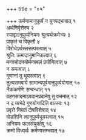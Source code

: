 +++
title = "०५"

+++
कर्मणामानुपूर्व्यं न युगपद्भावात् १  
अर्थनिर्वृत्तेश्च २  
स्याद्वाऽनुपूर्व्यनियमः श्रुत्यर्थक्रमेभ्यः ३  
प्राकृतं च विकृतौ ४  
विरोधेऽर्थस्तत्तत्परत्वात् ५  
श्रुतिः क्रमादानुमानिकत्वात् ६  
मन्त्रचोदनयोर्मन्त्रबलं प्रयोगित्वात् ७  
न समत्वात् ८  
 गुणानां तु भूयस्त्वात् ९  
तुल्यसमवाये सामान्यपूर्वमानुपूर्व्ययोगात् १०  
नैककर्मणि सम्बन्धात् ११  
ग्रहणसादनाऽवदानप्रदानेषु तु वचनात् १२  
न द्र व्यभेदे गुणयोगादिति वात्स्यः १३  
प्रवृत्ते नियतं दोषविशेषात् १४  
षोडशिनि त्वानुपूर्व्यभूयस्त्वात् १५  
अनियमः फलसंयुक्तेषु १६  
क्रमो विध्यर्थः कर्मण्यसम्भवात् १७  
